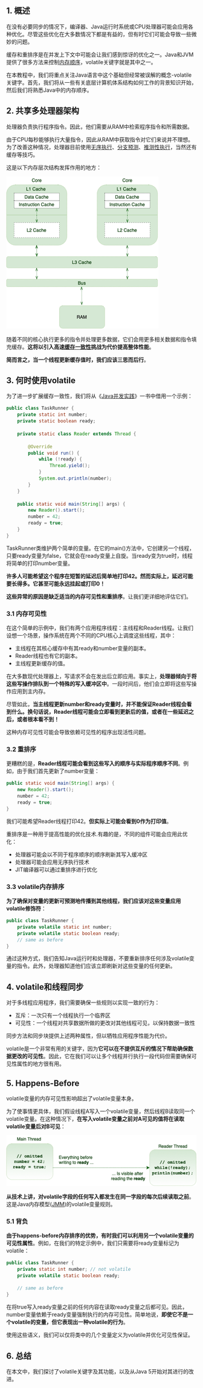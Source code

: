## 1. 概述

在没有必要同步的情况下，编译器、Java运行时系统或CPU处理器可能会应用各种优化。尽管这些优化在大多数情况下都是有益的，但有时它们可能会导致一些微妙的问题。

缓存和重排序是在并发上下文中可能会让我们感到惊讶的优化之一。Java和JVM提供了很多方法来控制[内存顺序](https://www.baeldung.com/java-variable-handles#memory-ordering)，volatile关键字就是其中之一。

在本教程中，我们将重点关注Java语言中这个基础但经常被误解的概念-volatile关键字。首先，我们将从一些有关底层计算机体系结构如何工作的背景知识开始，然后我们将熟悉Java中的内存顺序。

## 2. 共享多处理器架构

处理器负责执行程序指令。因此，他们需要从RAM中检索程序指令和所需数据。

由于CPU每秒能够执行大量指令，因此从RAM中获取指令对它们来说并不理想。为了改善这种情况，处理器目前使用[无序执行](https://en.wikipedia.org/wiki/Out-of-order_execution)、[分支预测](https://en.wikipedia.org/wiki/Branch_predictor)、[推测性执行](https://en.wikipedia.org/wiki/Speculative_execution)，当然还有缓存等技巧。

这是以下内存层次结构发挥作用的地方：

<img src="../assets/img_2.png">

随着不同的核心执行更多的指令并处理更多数据，它们会用更多相关数据和指令填充缓存。**这将以引入高速[缓存一致性](https://en.wikipedia.org/wiki/Cache_coherence)挑战为代价提高整体性能**。

**简而言之，当一个线程更新缓存值时，我们应该三思而后行**。

## 3. 何时使用volatile

为了进一步扩展缓存一致性，我们将从《[Java并发实践](https://www.oreilly.com/library/view/java-concurrency-in/0321349601/)》一书中借用一个示例：

```java
public class TaskRunner {
    private static int number;
    private static boolean ready;

    private static class Reader extends Thread {

        @Override
        public void run() {
            while (!ready) {
                Thread.yield();
            }
            System.out.println(number);
        }
    }

    public static void main(String[] args) {
        new Reader().start();
        number = 42;
        ready = true;
    }
}
```

TaskRunner类维护两个简单的变量。在它的main()方法中，它创建另一个线程，只要ready变量为false，它就会在ready变量上自旋。当ready变为true时，线程将简单的打印number变量。

**许多人可能希望这个程序在短暂的延迟后简单地打印42。然而实际上，延迟可能要长得多。它甚至可能永远挂起或打印0！**

**这些异常的原因是缺乏适当的内存可见性和重排序**。让我们更详细地评估它们。

### 3.1 内存可见性

在这个简单的示例中，我们有两个应用程序线程：主线程和Reader线程。让我们设想一个场景，操作系统在两个不同的CPU核心上调度这些线程，其中：

+ 主线程在其核心缓存中有其ready和number变量的副本。
+ Reader线程也有它的副本。
+ 主线程更新缓存的值。

在大多数现代处理器上，写请求不会在发出后立即应用。事实上，**处理器倾向于将这些写操作排队到一个特殊的写入缓冲区中**。一段时间后，他们会立即将这些写操作应用到主内存。

尽管如此，**当主线程更新number和ready变量时，并不能保证Reader线程会看到什么。换句话说，Reader线程可能会立即看到更新后的值，或者在一些延迟之后，或者根本看不到！**

这种内存可见性可能会导致依赖可见性的程序出现活性问题。

### 3.2 重排序

更糟糕的是，**Reader线程可能会看到这些写入的顺序与实际程序顺序不同**。例如，由于我们首先更新了number变量：

```java
public static void main(String[] args) { 
    new Reader().start();
    number = 42; 
    ready = true; 
}
```

我们可能希望Reader线程打印42。**但实际上可能会看到0作为打印值**。

重排序是一种用于提高性能的优化技术.有趣的是，不同的组件可能会应用此优化：

+ 处理器可能会以不同于程序顺序的顺序刷新其写入缓冲区
+ 处理器可能会应用无序执行技术
+ JIT编译器可以通过重排序进行优化

### 3.3 volatile内存排序

**为了确保对变量的更新可预测地传播到其他线程，我们应该对这些变量应用volatile修饰符**：

```java
public class TaskRunner {
    private volatile static int number;
    private volatile static boolean ready;
    // same as before
}
```

通过这种方式，我们告知Java运行时和处理器，不要重新排序任何涉及volatile变量的指令。此外，处理器知道他们应该立即刷新对这些变量的任何更新。

## 4. volatile和线程同步

对于多线程应用程序，我们需要确保一些规则以实现一致的行为：

+ 互斥：一次只有一个线程执行一个临界区
+ 可见性：一个线程对共享数据所做的更改对其他线程可见，以保持数据一致性

同步方法和同步块提供上述两种属性，但以牺牲应用程序性能为代价。

volatile是一个非常有用的关键字，因为**它可以在不提供互斥的情况下帮助确保数据更改的可见性**。因此，它在我们可以让多个线程并行执行一段代码但需要确保可见性属性的地方很有用。

## 5. Happens-Before

volatile变量的内存可见性影响超出了volatile变量本身。

为了使事情更具体，我们假设线程A写入一个volatile变量，然后线程B读取同一个volatile变量。在这种情况下，**在写入volatile变量之前对A可见的值将在读取volatile变量后对B可见**：

<img src="../assets/img_3.png">

**从技术上讲，对volatile字段的任何写入都发生在同一字段的每次后续读取之前**。这是Java内存模型([JMM](https://docs.oracle.com/javase/specs/jls/se8/html/jls-17.html))的volatile变量规则。

### 5.1 背负

**由于happens-before内存排序的优势，有时我们可以利用另一个volatile变量的可见性属性**。例如，在我们的特定示例中，我们只需要将ready变量标记为volatile：

```java
public class TaskRunner {
    private static int number; // not volatile
    private volatile static boolean ready;

    // same as before
}
```

在将true写入ready变量之前的任何内容在读取ready变量之后都可见。因此，number变量依赖于ready变量强制执行的内存可见性。简单地说，**即使它不是一个volatile的变量，但它表现出一种volatile的行为**。

使用这些语义，我们可以仅将类中的几个变量定义为volatile并优化可见性保证。

## 6. 总结

在本文中，我们探讨了volatile关键字及其功能，以及从Java 5开始对其进行的改进。